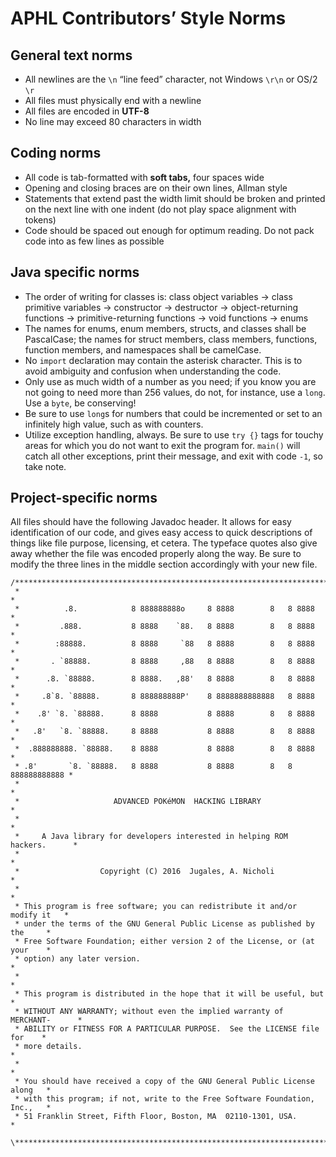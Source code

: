 # APHL Contributors’ Style Norms #

## General text norms ##
- All newlines are the `\n` “line feed” character, not Windows `\r\n` or OS/2 `\r`
- All files must physically end with a newline
- All files are encoded in __UTF-8__
- No line may exceed 80 characters in width

## Coding norms ##
- All code is tab-formatted with __soft tabs,__ four spaces wide
- Opening and closing braces are on their own lines, Allman style
- Statements that extend past the width limit should be broken and printed on the next line with one indent (do not play space alignment with tokens)
- Code should be spaced out enough for optimum reading. Do not pack code into as few lines as possible

## Java specific norms ##
- The order of writing for classes is: class object variables → class primitive
variables → constructor → destructor → object-returning functions →
primitive-returning functions → void functions → enums
- The names for enums, enum members, structs, and classes shall be PascalCase; the names for struct members, class members, functions, function members, and namespaces shall be camelCase.
- No `import` declaration may contain the asterisk character. This is to avoid
ambiguity and confusion when understanding the code.
- Only use as much width of a number as you need; if you know you are not going to need more than 256 values, do not, for instance, use a `long`. Use a `byte`, be conserving!
- Be sure to use `long`s for numbers that could be incremented or set to an infinitely high value, such as with counters.
- Utilize exception handling, always. Be sure to use `try {}` tags for touchy areas for which you do not want to exit the program for. `main()` will catch all other exceptions, print their message, and exit with code `-1`, so take note.

## Project-specific norms ##
All files should have the following Javadoc header. It allows for easy identification of our code, and gives easy access to quick descriptions of things like file purpose, licensing, et cetera. The typeface quotes also give away whether the file was encoded properly along the way. Be sure to modify the three lines in the middle section accordingly with your new file.

    /****************************************************************************\ 
     *                                                                           * 
     *          .8.            8 888888888o     8 8888        8   8 8888         * 
     *         .888.           8 8888    `88.   8 8888        8   8 8888         * 
     *        :88888.          8 8888     `88   8 8888        8   8 8888         * 
     *       . `88888.         8 8888     ,88   8 8888        8   8 8888         * 
     *      .8. `88888.        8 8888.   ,88'   8 8888        8   8 8888         * 
     *     .8`8. `88888.       8 888888888P'    8 8888888888888   8 8888         * 
     *    .8' `8. `88888.      8 8888           8 8888        8   8 8888         * 
     *   .8'   `8. `88888.     8 8888           8 8888        8   8 8888         * 
     *  .888888888. `88888.    8 8888           8 8888        8   8 8888         * 
     * .8'       `8. `88888.   8 8888           8 8888        8   8 888888888888 * 
     *                                                                           * 
     *                     ADVANCED POKéMON  HACKING LIBRARY                     * 
     *                                                                           * 
     *     A Java library for developers interested in helping ROM hackers.      * 
     *                                                                           * 
     *                  Copyright (C) 2016  Jugales, A. Nicholi                  * 
     *                                                                           * 
     * This program is free software; you can redistribute it and/or modify it   * 
     * under the terms of the GNU General Public License as published by the     * 
     * Free Software Foundation; either version 2 of the License, or (at your    * 
     * option) any later version.                                                * 
     *                                                                           * 
     * This program is distributed in the hope that it will be useful, but       * 
     * WITHOUT ANY WARRANTY; without even the implied warranty of MERCHANT-      * 
     * ABILITY or FITNESS FOR A PARTICULAR PURPOSE.  See the LICENSE file for    * 
     * more details.                                                             * 
     *                                                                           * 
     * You should have received a copy of the GNU General Public License along   * 
     * with this program; if not, write to the Free Software Foundation, Inc.,   * 
     * 51 Franklin Street, Fifth Floor, Boston, MA  02110-1301, USA.             * 
     \****************************************************************************/

